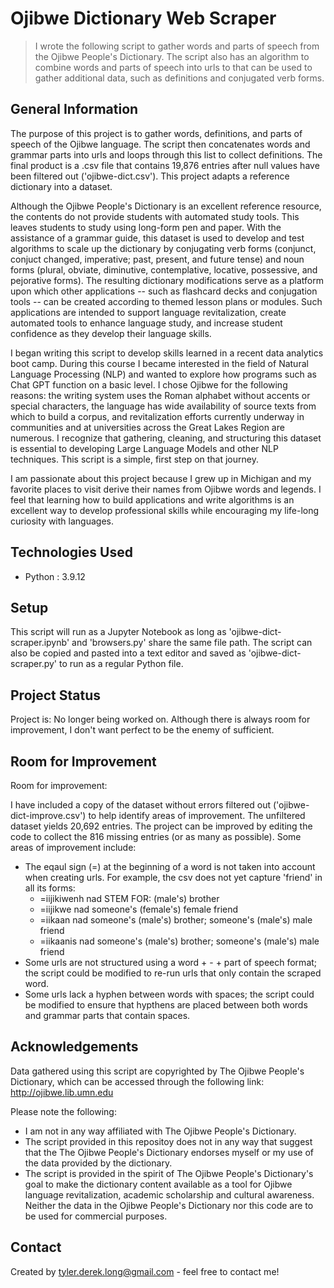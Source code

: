# Ojibwe Dictionary Web Scraper
> I wrote the following script to gather words and parts of speech from the Ojibwe People's Dictionary. The script also has an algorithm to combine words and parts of speech into urls to that can be used to gather additional data, such as definitions and conjugated verb forms.

## General Information

The purpose of this project is to gather words, definitions, and parts of speech of the Ojibwe language. The script then concatenates words and grammar parts into urls and loops through this list to collect definitions. The final product is a .csv file that contains 19,876 entries after null values have been filtered out ('ojibwe-dict.csv'). This project adapts a reference dictionary into a dataset.

Although the Ojibwe People's Dictionary is an excellent reference resource, the contents do not provide students with automated study tools. This leaves students to study using long-form pen and paper. With the assistance of a grammar guide, this dataset is used to develop and test algorithms to scale up the dictionary by conjugating verb forms (conjunct, conjuct changed, imperative; past, present, and future tense) and noun forms (plural, obviate, diminutive, contemplative, locative, possessive, and pejorative forms). The resulting dictionary modifications serve as a platform upon which other applications -- such as flashcard decks and conjugation tools -- can be created according to themed lesson plans or modules. Such applications are intended to support language revitalization, create automated tools to enhance language study, and increase student confidence as they develop their language skills.

I began writing this script to develop skills learned in a recent data analytics boot camp. During this course I became interested in the field of Natural Language Processing (NLP) and wanted to explore how programs such as Chat GPT function on a basic level. I chose Ojibwe for the following reasons: the writing system uses the Roman alphabet without accents or special characters, the language has wide availability of source texts from which to build a corpus, and revitalization efforts currently underway in communities and at universities across the Great Lakes Region are numerous. I recognize that gathering, cleaning, and structuring this dataset is essential to developing Large Language Models and other NLP techniques. This script is a simple, first step on that journey.

I am passionate about this project because I grew up in Michigan and my favorite places to visit derive their names from Ojibwe words and legends. I feel that learning how to build applications and write algorithms is an excellent way to develop professional skills while encouraging my life-long curiosity with languages.

## Technologies Used
- Python : 3.9.12

## Setup
This script will run as a Jupyter Notebook as long as 'ojibwe-dict-scraper.ipynb' and 'browsers.py' share the same file path. The script can also be copied and pasted into a text editor and saved as 'ojibwe-dict-scraper.py' to run as a regular Python file.

## Project Status
Project is: No longer being worked on. Although there is always room for improvement, I don't want perfect to be the enemy of sufficient.

## Room for Improvement

Room for improvement:

I have included a copy of the dataset without errors filtered out ('ojibwe-dict-improve.csv') to help identify areas of improvement. The unfiltered dataset yields 20,692 entries. The project can be improved by editing the code to collect the 816 missing entries (or as many as possible).  Some areas of improvement include:

- The eqaul sign (=) at the beginning of a word is not taken into account when creating urls. For example, the csv does not yet capture 'friend' in all its forms:
	- =iijikiwenh nad STEM FOR: (male's) brother
	- =iijikwe nad someone's (female's) female friend
	- =iikaan nad someone's (male's) brother; someone's (male's) male friend
	- =iikaanis nad someone's (male's) brother; someone's (male's) male friend
- Some urls are not structured using a word + - + part of speech format; the script could be modified to re-run urls that only contain the scraped word.
- Some urls lack a hyphen between words with spaces; the script could be modified to ensure that hypthens are placed between both words and grammar parts that contain spaces.

## Acknowledgements

Data gathered using this script are copyrighted by The Ojibwe People's Dictionary, which can be accessed through the following link: http://ojibwe.lib.umn.edu

Please note the following:
- I am not in any way affiliated with The Ojibwe People's Dictionary.
- The script provided in this repositoy does not in any way that suggest that the The Ojibwe People's Dictionary endorses myself or my use of the data provided by the dictionary.
- The script is provided in the spirit of The Ojibwe People's Dictionary's goal to make the dictionary content available as a tool for Ojibwe language revitalization, academic scholarship and cultural awareness. Neither the data in the Ojibwe People's Dictionary nor this code are to be used for commercial purposes.

## Contact
Created by tyler.derek.long@gmail.com - feel free to contact me!